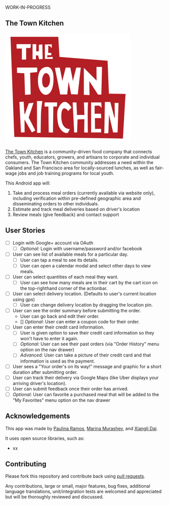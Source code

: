 WORK-IN-PROGRESS

## The Town Kitchen

![The Town Kitchen](images/logo.png)

[The Town Kitchen](http://thetownkitchen.com) is a community-driven food company that connects chefs, youth, educators, growers, and artisans to corporate and individual consumers. The Town Kitchen community addresses a need within the Oakland and San Francisco area for locally-sourced lunches, as well as fair-wage jobs and job training programs for local youth.

This Android app will:

1. Take and process meal orders (currently available via website only), including verification within pre-defined geographic area and disseminating orders to other individuals.
2. Estimate and track meal deliveries based on driver's location
3. Review meals (give feedback) and contact support

## User Stories

 * [ ] Login with Google+ account via OAuth
  	* [ ] *Optional:* Login with username/password and/or facebook
 * [ ] User can see list of available meals for a particular day. 
  	* [ ] User can tap a meal to see its details.
  	* [ ] User can open a calendar modal and select other days to view meals.
 * [ ] User can select quantities of each meal they want. 
   	* [ ] User can see how many meals are in their cart by the cart icon on the top-righthand corner of the actionbar.
 * [ ] User can select delivery location. (Defaults to user's current location using gps)
    * [ ] User can change delivery location by dragging the location pin.
 * [ ] User can see the order summary before submitting the order.
    * User can go back and edit their order.
   	* [] *Optional:* User can enter a coupon code for their order.
 * [ ] User can enter their credit card information.
   	* [ ] User is given option to save their credit card information so they won't have to enter it again.
   	* [ ] *Optional:* User can see their past orders (via "Order History" menu option on the nav drawer)
   	* [ ] *Advanced:* User can take a picture of their credit card and that information is used as the payment.
 * [ ] User sees a "Your order's on its way!" message and graphic for a short duration after submitting order.
 * [ ] User can track their delivery via Google Maps (like Uber displays your arriving driver's location).
 * [ ] User can submit feedback once their order has arrived.
 * [ ] *Optional*: User can favorite a purchased meal that will be added to the "My Favorites" menu option on the nav drawer

## Acknowledgements

This app was made by [Paulina Ramos](https://github.com/paulinar), [Marina Murashev](https://github.com/marinamurashev), and [Xiangli Dai](https://github.com/XiangliDai).

It uses open source libraries, such as:

 * xx

## Contributing

Please fork this repository and contribute back using
[pull requests](https://github.com/paulinar/the-town-kitchen/pulls).

Any contributions, large or small, major features, bug fixes, additional
language translations, unit/integration tests are welcomed and appreciated
but will be thoroughly reviewed and discussed.
